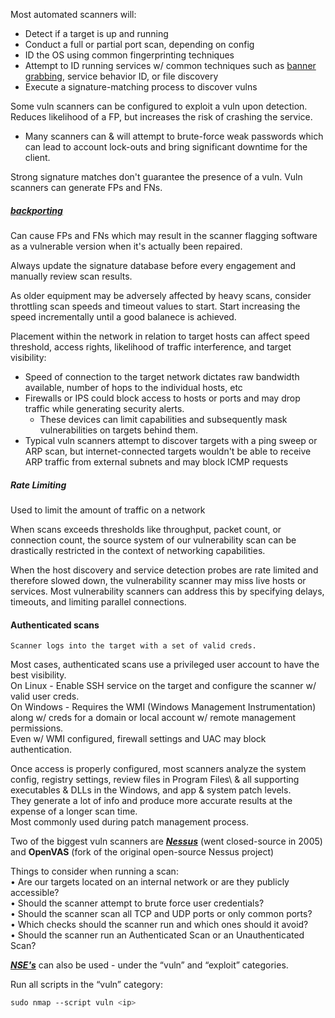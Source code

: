 
Most automated scanners will:
- Detect if a target is up and running  
- Conduct a full or partial port scan, depending on config  
- ID the OS using common fingerprinting techniques  
- Attempt to ID running services w/ common techniques such as [banner grabbing](Banner%20Grabbing.md), service behavior ID, or file discovery  
- Execute a signature-matching process to discover vulns  
  
Some vuln scanners can be configured to exploit a vuln upon detection.  
Reduces likelihood of a FP, but increases the risk of crashing the service.  
- Many scanners can & will attempt to brute-force weak passwords which can lead to account lock-outs and bring significant downtime for the client.  
  
Strong signature matches don't guarantee the presence of a vuln. Vuln scanners can generate FPs and FNs.  

##### [backporting](Backporting.md)
Can cause FPs and FNs which may result in the scanner flagging software as a vulnerable version when it's actually been repaired.  
  
Always update the signature database before every engagement and manually review scan results.  
  
As older equipment may be adversely affected by heavy scans, consider throttling scan speeds and timeout values to start. Start increasing the speed incrementally until a good balanece is achieved.  
  
Placement within the network in relation to target hosts can affect speed threshold, access rights, likelihood of traffic interference, and target visibility:
- Speed of connection to the target network dictates raw bandwidth available, number of hops to the individual hosts, etc  
- Firewalls or IPS could block access to hosts or ports and may drop traffic while generating security alerts.  
	- These devices can limit capabilities and subsequently mask vulnerabilities on targets behind them.  
- Typical vuln scanners attempt to discover targets with a ping sweep or ARP scan, but internet-connected targets wouldn't be able to receive ARP traffic from external subnets and may block ICMP requests  

##### Rate Limiting
Used to limit the amount of traffic on a network

When scans exceeds thresholds like throughput, packet count, or connection count, the source system of our vulnerability scan can be drastically restricted in the context of networking capabilities.

When the host discovery and service detection probes are rate limited and therefore slowed down, the vulnerability scanner may miss live hosts or services. Most vulnerability scanners can address this by specifying delays, timeouts, and limiting parallel connections.

  
#### Authenticated scans
	Scanner logs into the target with a set of valid creds.  

Most cases, authenticated scans use a privileged user account to have the best visibility.  
On Linux - Enable SSH service on the target and configure the scanner w/ valid user creds.  
On Windows - Requires the WMI (Windows Management Instrumentation) along w/ creds for a domain or local account w/ remote management permissions.  
	Even w/ WMI configured, firewall settings and UAC may block authentication.

Once access is properly configured, most scanners analyze the system config, registry settings, review files in Program Files\ & all supporting executables & DLLs in the Windows\, and app & system patch levels.  
They generate a lot of info and produce more accurate results at the expense of a longer scan time.  
Most commonly used during patch management process.  
  
Two of the biggest vuln scanners are _**[Nessus](Tools.md#Nessus)**_ (went closed-source in 2005) and **OpenVAS** (fork of the original open-source Nessus project)  
  
Things to consider when running a scan:  
• Are our targets located on an internal network or are they publicly accessible?  
• Should the scanner attempt to brute force user credentials?  
• Should the scanner scan all TCP and UDP ports or only common ports?  
• Which checks should the scanner run and which ones should it avoid?  
• Should the scanner run an Authenticated Scan or an Unauthenticated Scan?  
  
_**[NSE's](Tools.md#NSE%20scripts)**_ can also be used - under the “vuln” and “exploit” categories.  
  
Run all scripts in the “vuln” category:  
```bash
sudo nmap --script vuln <ip>
```